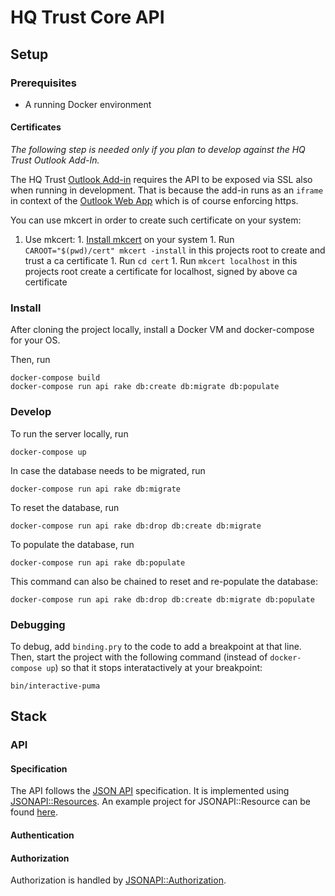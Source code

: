 # HQ Trust Core API

## Setup

### Prerequisites
* A running Docker environment

#### Certificates
*The following step is needed only if you plan to develop against the HQ Trust Outlook Add-In.*

The HQ Trust [Outlook Add-in](https://github.com/HQTrust/hq-outlook-addin) requires the API to be exposed via SSL also when running in development. That is because the add-in runs as an `iframe` in context of the [Outlook Web App](https://outlook.live.com) which is of course enforcing https.

You can use mkcert in order to create such certificate on your system:

  1. Use mkcert:
    1. [Install mkcert](https://github.com/FiloSottile/mkcert#installation) on your system
    1. Run `CAROOT="$(pwd)/cert" mkcert -install` in this projects root to create and trust a ca certificate
    1. Run `cd cert`
    1. Run `mkcert localhost` in this projects root create a certificate for localhost, signed by above ca certificate

### Install
After cloning the project locally, install a Docker VM and docker-compose for your OS.

Then, run
```
docker-compose build
docker-compose run api rake db:create db:migrate db:populate
```

### Develop
To run the server locally, run
```
docker-compose up
```

In case the database needs to be migrated, run
```
docker-compose run api rake db:migrate
```

To reset the database, run
```
docker-compose run api rake db:drop db:create db:migrate
```

To populate the database, run
```
docker-compose run api rake db:populate
```

This command can also be chained to reset and re-populate the database:
```
docker-compose run api rake db:drop db:create db:migrate db:populate
```

### Debugging

To debug, add `binding.pry` to the code to add a breakpoint at that line.
Then, start the project with the following command (instead of `docker-compose up`) so that it stops interatactively at your breakpoint:
```
bin/interactive-puma
```

## Stack

### API

#### Specification
The API follows the [JSON API](http://jsonapi.org/) specification. It is implemented using [JSONAPI::Resources](http://jsonapi-resources.com/). An example project for JSONAPI::Resource can be found [here](https://github.com/cerebris/peeps).

#### Authentication


#### Authorization
Authorization is handled by [JSONAPI::Authorization](https://github.com/venuu/jsonapi-authorization).
